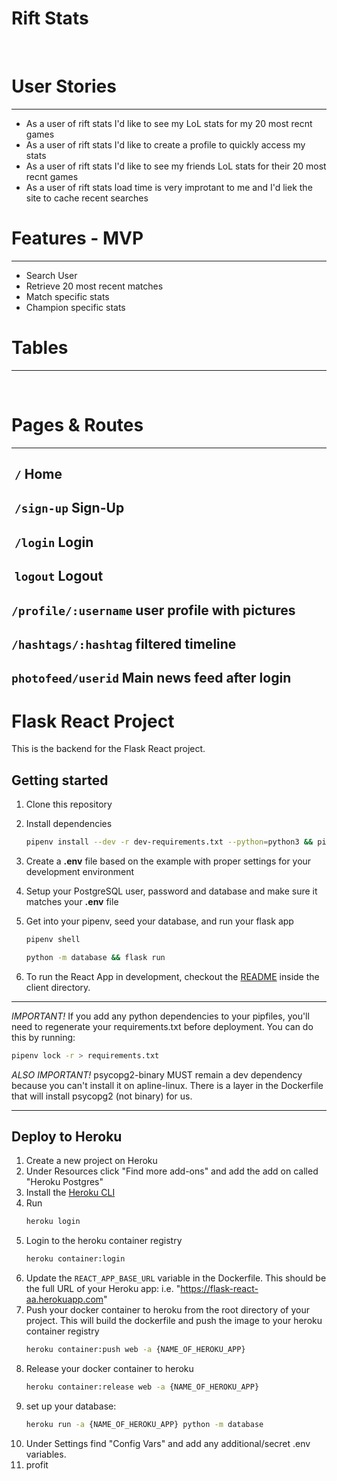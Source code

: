 # Rift Stats
​
# User Stories
----------------
- As a user of rift stats I'd like to see my LoL stats for my 20 most recnt games
- As a user of rift stats I'd like to create a profile to quickly access my stats
- As a user of rift stats I'd like to see my friends LoL stats for their 20 most recnt games
- As a user of rift stats load time is very improtant to me and I'd liek the site to cache recent searches


# Features - MVP
-----------------
- Search User
- Retrieve 20 most recent matches
- Match specific stats
- Champion specific stats
​
# Tables
----------

​
# Pages & Routes
-----------------
​
`/` Home
----------
​
`/sign-up` Sign-Up
--------------------
​
`/login` Login
----------------
​
`logout` Logout
-----------------
​
`/profile/:username` user profile with pictures
------------------------------------------------
​
`/hashtags/:hashtag` filtered timeline
---------------------------------------
​
`photofeed/userid` Main news feed after login
-----------------------------------------------


# Flask React Project

This is the backend for the Flask React project.

## Getting started

1. Clone this repository

2. Install dependencies
   ```bash
   pipenv install --dev -r dev-requirements.txt --python=python3 && pipenv install -r requirements.txt
   ```

3. Create a **.env** file based on the example with proper settings for your
   development environment
4. Setup your PostgreSQL user, password and database and make sure it matches your **.env** file

5. Get into your pipenv, seed your database, and run your flask app

   ```bash
   pipenv shell
   ```

   ```bash
   python -m database && flask run
   ```
6. To run the React App in development, checkout the [README](./client/README.md) inside the client directory.




***
*IMPORTANT!*
   If you add any python dependencies to your pipfiles, you'll need to regenerate your requirements.txt before deployment.
   You can do this by running:
   ```bash
   pipenv lock -r > requirements.txt
   ```

*ALSO IMPORTANT!*
   psycopg2-binary MUST remain a dev dependency because you can't install it on apline-linux.
   There is a layer in the Dockerfile that will install psycopg2 (not binary) for us.
***


## Deploy to Heroku

1. Create a new project on Heroku
2. Under Resources click "Find more add-ons" and add the add on called "Heroku Postgres"
3. Install the [Heroku CLI](https://devcenter.heroku.com/articles/heroku-command-line)
4. Run
   ```bash
   heroku login
   ```
5. Login to the heroku container registry
   ```bash
   heroku container:login
   ```
6. Update the `REACT_APP_BASE_URL` variable in the Dockerfile.
   This should be the full URL of your Heroku app: i.e. "https://flask-react-aa.herokuapp.com"
7. Push your docker container to heroku from the root directory of your project.
   This will build the dockerfile and push the image to your heroku container registry
   ```bash
   heroku container:push web -a {NAME_OF_HEROKU_APP}
   ```
8. Release your docker container to heroku
   ```bash
   heroku container:release web -a {NAME_OF_HEROKU_APP}
   ```
9. set up your database:
   ```bash
   heroku run -a {NAME_OF_HEROKU_APP} python -m database
   ```
10. Under Settings find "Config Vars" and add any additional/secret .env variables.
11. profit
